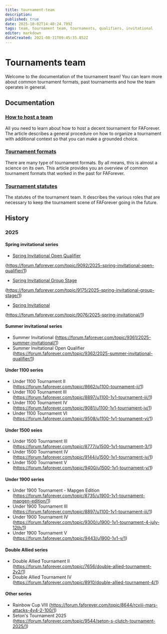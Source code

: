 ```yaml
---
title: tournament-team
description: 
published: true
date: 2025-10-02T14:40:24.799Z
tags: team, tournament team, tournaments, qualifiers, invitational
editor: markdown
dateCreated: 2021-08-31T09:45:35.852Z
---
```


# Tournaments team

Welcome to the documentation of the tournament team! You can learn more about common tournament formats, past tournaments and how the team operates in general.

## Documentation

### [How to host a team](tournament-team/how-to)

All you need to learn about how to host a decent tournament for FAForever. The article describes a general procedure on how to organize a tournament with additional context so that you can make a grounded choice.

### [Tournament formats](tournament-team/formats)

There are many type of tournament formats. By all means, this is almost a science on its own. This article provides you an overview of common tournament formats that worked in the past for FAForever. 

### [Tournament statutes](tournament-team/statutes)

The statutes of the tournament team. It describes the various roles that are necessary to keep the tournament scene of FAForever going in the future. 

## History

### 2025

#### Spring invitational series

- [Spring Invitational Open Qualifier](tournaments/2025/spring-invitational-open-qualifier) 

(https://forum.faforever.com/topic/9092/2025-spring-invitational-open-qualifier/1)

- [Spring Invitational Group Stage](tournaments/2025/spring-invitational-group-stage) 

(https://forum.faforever.com/topic/9175/2025-spring-invitational-group-stage/1)

- [Spring Invitational](tournaments/2025/spring-invitational) 

(https://forum.faforever.com/topic/9076/2025-spring-invitational/1)

#### Summer invitational series

- Summer Invitational (https://forum.faforever.com/topic/9361/2025-summer-invitational/1)
- Summer Invitational Open Qualifier (https://forum.faforever.com/topic/9362/2025-summer-invitational-qualifier/1)

#### Under 1100 series

- Under 1100 Tournament II (https://forum.faforever.com/topic/8662/u1100-tournament-ii/1)
- Under 1100 Tournament III (https://forum.faforever.com/topic/8897/u1100-1v1-tournament-iii/1)
- Under 1100 Tournament IV (https://forum.faforever.com/topic/9081/u1100-1v1-tournament-iv/1)
- Under 1100 Tournament VI (https://forum.faforever.com/topic/9508/u1100-1v1-tournament-vi/1)

#### Under 1500 seies

- Under 1500 Tournament III (https://forum.faforever.com/topic/8777/u1500-1v1-tournament-3/1)
- Under 1500 Tournament IV (https://forum.faforever.com/topic/9144/u1500-1v1-tournament-iv/1)
- Under 1500 Tournament V (https://forum.faforever.com/topic/9400/u1500-1v1-tournament-v/1)

#### Under 1900 series

- Under 1900 Tournament - Mapgen Edition (https://forum.faforever.com/topic/8735/u1900-1v1-tournament-mapgen-edition/1)
- Under 1900 Tournament III (https://forum.faforever.com/topic/8897/u1100-1v1-tournament-iii/1)
- Under 1900 Tournament IV (https://forum.faforever.com/topic/9300/u1900-1v1-tournament-4-july-12th/1)
- Under 1900 Tournament V (https://forum.faforever.com/topic/9443/u1900-1v1-v/1)

#### Double Allied series

- Double Allied Tournament II (https://forum.faforever.com/topic/7656/double-allied-tournament-2v2/1)
- Double Allied Tournament IV (https://forum.faforever.com/topic/8910/double-allied-tournament-4/1)

#### Other series

- Rainbow Cup VIII (https://forum.faforever.com/topic/8644/rcviii-mars-attacks-4v4-2-100/1)
- Seton's Tournament 2025 (https://forum.faforever.com/topic/9544/seton-s-clutch-tournament-2025/1)

